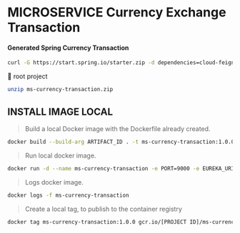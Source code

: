 # MICROSERVICE Currency Exchange Transaction

#### Generated Spring Currency Transaction

```bash
curl -G https://start.spring.io/starter.zip -d dependencies=cloud-feign,security,validation,devtools,lombok,actuator,prometheus,web,data-jpa,postgresql -d version=1.0.0 -d bootVersion=2.4.5.RELEASE -d javaVersion=11 -d language=java -d packaging=jar -d type=gradle-project -d groupId=org.hta -d packageName=org.hta -d artifactId=ms-currency-transaction -d name=ms-currency-transaction -d applicationName=CurrencyTransaction -o ms-currency-transaction.zip
```

:file_folder: root project

```bash
unzip ms-currency-transaction.zip
```

## INSTALL IMAGE LOCAL

> Build a local Docker image with the Dockerfile already created.

```bash
docker build --build-arg ARTIFACT_ID . -t ms-currency-transaction:1.0.0
```

> Run local docker image.

```bash
docker run -d --name ms-currency-transaction -e PORT=9000 -e EUREKA_URI=http://ms-registry:8761 -e MS_CONFIG_SERVER=http://ms-config-properties:8088 -p 9000:9000 --network=microservice ms-currency-transaction:1.0.0
```

> Logs docker image.

```bash
docker logs -f ms-currency-transaction
```

> Create a local tag, to publish to the container registry

```bash
docker tag ms-currency-transaction:1.0.0 gcr.io/[PROJECT ID]/ms-currency-transaction:1.0.0
```